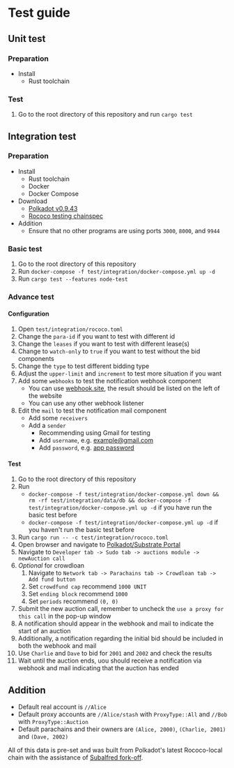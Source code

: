 # Test guide
## Unit test
### Preparation
- Install
  - Rust toolchain
### Test
1. Go to the root directory of this repository and run `cargo test`

## Integration test
### Preparation
- Install
  - Rust toolchain
  - Docker
  - Docker Compose
- Download
  - [Polkadot v0.9.43](https://github.com/paritytech/polkadot/releases/download/v0.9.43/polkadot)
  - [Rococo testing chainspec](#)
- Addition
  - Ensure that no other programs are using ports `3000`, `8000`, and `9944`
### Basic test
1. Go to the root directory of this repository
2. Run `docker-compose -f test/integration/docker-compose.yml up -d`
3. Run `cargo test --features node-test`
### Advance test
#### Configuration
1. Open `test/integration/rococo.toml`
2. Change the `para-id` if you want to test with different id
3. Change the `leases` if you want to test with different lease(s)
4. Change to `watch-only` to `true` if you want to test without the bid components
5. Change the `type` to test different bidding type
6. Adjust the `upper-limit` and `increment` to test more situation if you want
7. Add some `webhooks` to test the notification webhook component
   - You can use [webhook.site](https://webhook.site), the result should be listed on the left of the website
   - You can use any other webhook listener
8. Edit the `mail` to test the notification mail component
   - Add some `receivers`
   - Add a `sender`
     - Recommending using Gmail for testing
     - Add `username`, e.g. example@gmail.com
     - Add `password`, e.g. [app password](https://support.google.com/accounts/answer/185833?hl=en)
#### Test
1. Go to the root directory of this repository
2. Run
   - `docker-compose -f test/integration/docker-compose.yml down && rm -rf test/integration/data/db && docker-compose -f test/integration/docker-compose.yml up -d` if you have run the basic test before
   - `docker-compose -f test/integration/docker-compose.yml up -d` if you haven't run the basic test before
3. Run `cargo run -- -c test/integration/rococo.toml`
4. Open browser and navigate to [Polkadot/Substrate Portal](https://polkadot.js.org/apps/?rpc=ws://127.0.0.1:9944#/explorer)
5. Navigate to `Developer tab -> Sudo tab -> auctions module -> newAuction call`
6. *Optional* for crowdloan
   1. Navigate to `Network tab -> Parachains tab -> Crowdloan tab -> Add fund button`
   2. Set `crowdfund cap` recommend `1000 UNIT`
   3. Set `ending block` recommend `1000`
   3. Set `periods` recommend `(0, 0)`
7. Submit the new auction call, remember to uncheck the `use a proxy for this call` in the pop-up window
8. A notification should appear in the webhook and mail to indicate the start of an auction
9. Additionally, a notification regarding the initial bid should be included in both the webhook and mail
10. Use `Charlie` and `Dave` to bid for `2001` and `2002` and check the results
11. Wait until the auction ends, uou should receive a notification via webhook and mail indicating that the auction has ended

## Addition
- Default real account is `//Alice`
- Default proxy accounts are `//Alice/stash` with `ProxyType::All` and `//Bob` with `ProxyType::Auction`
- Default parachains and their owners are `(Alice, 2000)`, `(Charlie, 2001)` and `(Dave, 2002)`

All of this data is pre-set and was built from Polkadot's latest Rococo-local chain with the assistance of [Subalfred fork-off](https://subalfred.hack.ink/user/cli/state.html#command-state-fork-off).
